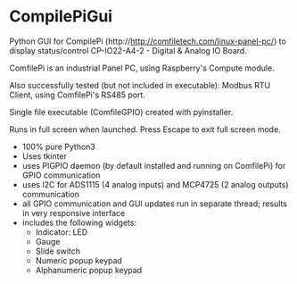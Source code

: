 # CompilePiGui
 Python GUI for CompilePi (http://http://comfiletech.com/linux-panel-pc/) to display status/control CP-IO22-A4-2 - Digital & Analog IO Board.
 
 ComfilePi is an industrial Panel PC, using Raspberry's Compute module.
 
 Also successfully tested (but not included in executable): Modbus RTU Client, using ComfilePi's RS485 port.
 
 Single file executable (ComfileGPIO) created with pyinstaller.
 
 Runs in full screen when launched. Press Escape to exit full screen mode.
 
 * 100% pure Python3
 * Uses tkinter
 * uses PIGPIO daemon (by default installed and running on ComfilePi) for GPIO communication
 * uses I2C for ADS1115 (4 analog inputs) and MCP4725 (2 analog outputs) communication
 * all GPIO communication and GUI updates run in separate thread; results in very responsive interface
 * includes the following widgets:
   * Indicator: LED
   * Gauge
   * Slide switch
   * Numeric popup keypad
   * Alphanumeric popup keypad
